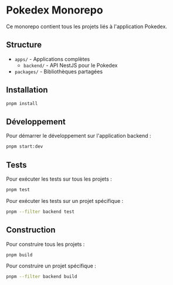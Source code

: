# Pokedex Monorepo

Ce monorepo contient tous les projets liés à l'application Pokedex.

## Structure

- `apps/` - Applications complètes
  - `backend/` - API NestJS pour le Pokedex
- `packages/` - Bibliothèques partagées

## Installation

```bash
pnpm install
```

## Développement

Pour démarrer le développement sur l'application backend :

```bash
pnpm start:dev
```

## Tests

Pour exécuter les tests sur tous les projets :

```bash
pnpm test
```

Pour exécuter les tests sur un projet spécifique :

```bash
pnpm --filter backend test
```

## Construction

Pour construire tous les projets :

```bash
pnpm build
```

Pour construire un projet spécifique :

```bash
pnpm --filter backend build
```
